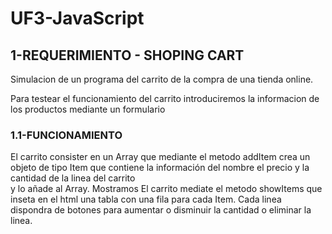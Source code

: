 # UF3-JavaScript


## 1-REQUERIMIENTO  -  SHOPING CART

Simulacion de un programa del carrito de la compra de una tienda online.

Para testear el funcionamiento del carrito introduciremos la informacion de los productos mediante un formulario

### 1.1-FUNCIONAMIENTO 

El carrito consister en un Array que mediante el metodo addItem crea un objeto de tipo Item que contiene la información del nombre el precio y la cantidad de la linea del carrito  
y lo añade al Array. Mostramos El carrito mediate el metodo showItems que inseta en el html una tabla con una fila para cada Item. Cada linea dispondra de botones para aumentar o disminuir la cantidad o eliminar la linea.


